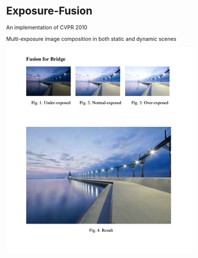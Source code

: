 # Exposure-Fusion
An implementation of CVPR 2010

Multi-exposure image composition in both static and dynamic scenes

<img src="exposure_results/bride.png" align="middle" />
